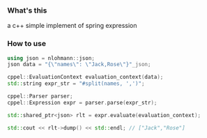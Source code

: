 ### What's this
a c++ simple implement of spring expression

### How to use
```c++
using json = nlohmann::json;
json data = "{\"names\": \"Jack,Rose\"}"_json;

cppel::EvaluationContext evaluation_context(data);
std::string expr_str = "#split(names, ',')";

cppel::Parser parser;
cppel::Expression expr = parser.parse(expr_str);

std::shared_ptr<json> rlt = expr.evaluate(evaluation_context);

std::cout << rlt->dump() << std::endl; // ["Jack","Rose"]
```